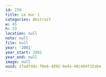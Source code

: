 ```yaml
---
id: 270
title: Le mur 1
categories: Abstrait
w: 45
h: 33
location: null
note: null
file: null
year: '2001'
year_start: 2001
year_end: null
image: null
uuid: 27adfddc-f0e6-4d92-9e4a-48c404f32abe
---
```


